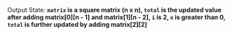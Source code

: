 Output State: **`matrix` is a square matrix (n x n), `total` is the updated value after adding matrix[0][n - 1] and matrix[1][n - 2], `i` is 2, `n` is greater than 0, `total` is further updated by adding matrix[2][2]**